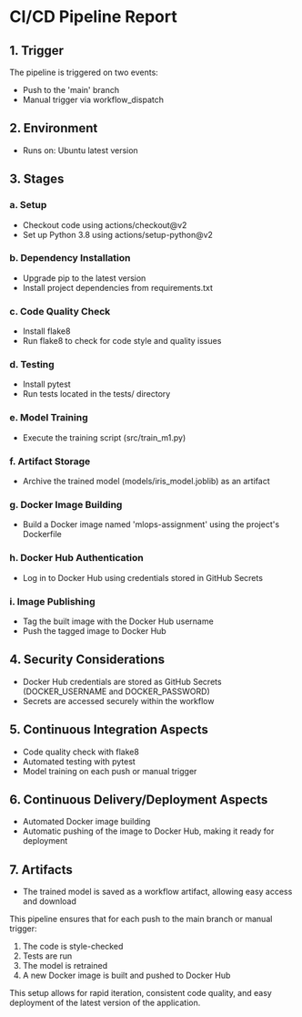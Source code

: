 # CI/CD Pipeline Report

## 1. Trigger
The pipeline is triggered on two events:
- Push to the 'main' branch
- Manual trigger via workflow_dispatch

## 2. Environment
- Runs on: Ubuntu latest version

## 3. Stages

### a. Setup
- Checkout code using actions/checkout@v2
- Set up Python 3.8 using actions/setup-python@v2

### b. Dependency Installation
- Upgrade pip to the latest version
- Install project dependencies from requirements.txt

### c. Code Quality Check
- Install flake8
- Run flake8 to check for code style and quality issues

### d. Testing
- Install pytest
- Run tests located in the tests/ directory

### e. Model Training
- Execute the training script (src/train_m1.py)

### f. Artifact Storage
- Archive the trained model (models/iris_model.joblib) as an artifact

### g. Docker Image Building
- Build a Docker image named 'mlops-assignment' using the project's Dockerfile

### h. Docker Hub Authentication
- Log in to Docker Hub using credentials stored in GitHub Secrets

### i. Image Publishing
- Tag the built image with the Docker Hub username
- Push the tagged image to Docker Hub

## 4. Security Considerations
- Docker Hub credentials are stored as GitHub Secrets (DOCKER_USERNAME and DOCKER_PASSWORD)
- Secrets are accessed securely within the workflow

## 5. Continuous Integration Aspects
- Code quality check with flake8
- Automated testing with pytest
- Model training on each push or manual trigger

## 6. Continuous Delivery/Deployment Aspects
- Automated Docker image building
- Automatic pushing of the image to Docker Hub, making it ready for deployment

## 7. Artifacts
- The trained model is saved as a workflow artifact, allowing easy access and download

This pipeline ensures that for each push to the main branch or manual trigger:
1. The code is style-checked
2. Tests are run
3. The model is retrained
4. A new Docker image is built and pushed to Docker Hub

This setup allows for rapid iteration, consistent code quality, and easy deployment of the latest version of the application.